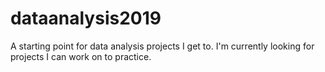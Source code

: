 # dataanalysis2019
A starting point for data analysis projects I get to. I'm currently looking for projects I can work on to practice.
